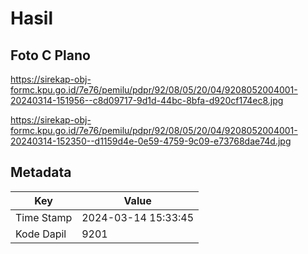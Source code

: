 # Hasil

## Foto C Plano

https://sirekap-obj-formc.kpu.go.id/7e76/pemilu/pdpr/92/08/05/20/04/9208052004001-20240314-151956--c8d09717-9d1d-44bc-8bfa-d920cf174ec8.jpg

https://sirekap-obj-formc.kpu.go.id/7e76/pemilu/pdpr/92/08/05/20/04/9208052004001-20240314-152350--d1159d4e-0e59-4759-9c09-e73768dae74d.jpg


## Metadata

| Key        | Value               |
| ---------- | ------------------- |
| Time Stamp | 2024-03-14 15:33:45 |
| Kode Dapil | 9201                |



